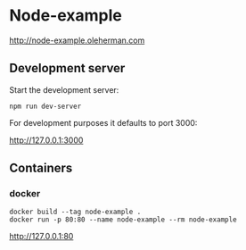 # Node-example

http://node-example.oleherman.com

## Development server

Start the development server:
```
npm run dev-server
```

For development purposes it defaults to port 3000:

http://127.0.0.1:3000

## Containers

### docker

```
docker build --tag node-example .
docker run -p 80:80 --name node-example --rm node-example
```

http://127.0.0.1:80
